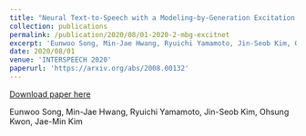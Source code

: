 ```yaml
---
title: "Neural Text-to-Speech with a Modeling-by-Generation Excitation Vocoder"
collection: publications
permalink: /publication/2020/08/01-2020-2-mbg-excitnet
excerpt: 'Eunwoo Song, Min-Jae Hwang, Ryuichi Yamamoto, Jin-Seob Kim, Ohsung Kwon, Jae-Min Kim'
date: 2020/08/01
venue: 'INTERSPEECH 2020'
paperurl: 'https://arxiv.org/abs/2008.00132'
---
```


<a href='https://arxiv.org/abs/2008.00132'>Download paper here</a>

Eunwoo Song, Min-Jae Hwang, Ryuichi Yamamoto, Jin-Seob Kim, Ohsung Kwon, Jae-Min Kim
